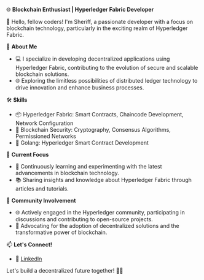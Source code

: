 🌐 **Blockchain Enthusiast | Hyperledger Fabric Developer**

👋 Hello, fellow coders! I'm Sheriff, a passionate developer with a focus on blockchain technology, particularly in the exciting realm of Hyperledger Fabric.

🚀 **About Me**
- 💻 I specialize in developing decentralized applications using Hyperledger Fabric, contributing to the evolution of secure and scalable blockchain solutions.
- 🌐 Exploring the limitless possibilities of distributed ledger technology to drive innovation and enhance business processes.

🛠️ **Skills**
- 📦 Hyperledger Fabric: Smart Contracts, Chaincode Development, Network Configuration
- 🔐 Blockchain Security: Cryptography, Consensus Algorithms, Permissioned Networks
- 🚀 Golang: Hyperledger Smart Contract Development

🌱 **Current Focus**
- 🤖 Continuously learning and experimenting with the latest advancements in blockchain technology.
- 📚 Sharing insights and knowledge about Hyperledger Fabric through articles and tutorials.

👥 **Community Involvement**
- 🌐 Actively engaged in the Hyperledger community, participating in discussions and contributing to open-source projects.
- 📢 Advocating for the adoption of decentralized solutions and the transformative power of blockchain.

📫 **Let's Connect!**
- 🔗 [LinkedIn](https://www.linkedin.com/in/sheriff-mohammed-435560125/)



Let's build a decentralized future together! 🚀✨


<!---
SheriffMohammed01/SheriffMohammed01 is a ✨ special ✨ repository because its `README.md` (this file) appears on your GitHub profile.
You can click the Preview link to take a look at your changes.
--->
